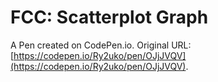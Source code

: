 # FCC: Scatterplot  Graph

A Pen created on CodePen.io. Original URL: [https://codepen.io/Ry2uko/pen/OJjJVQV](https://codepen.io/Ry2uko/pen/OJjJVQV).


